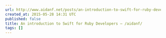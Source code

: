 ```yaml
---
url: http://www.aidanf.net/posts/an-introduction-to-swift-for-ruby-developers
created_at: 2015-05-28 14:31 UTC
published: false
title: An introduction to Swift for Ruby Developers — /aidanf/
tags: []
---
```



